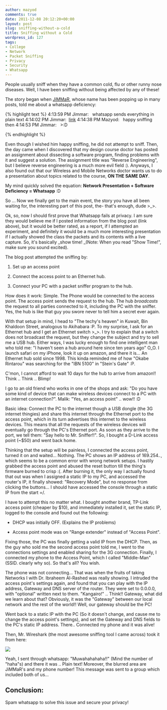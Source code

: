 ```yaml
---
author: mazyod
comments: true
date: 2011-12-08 20:12:20+00:00
layout: post
slug: sniffing-without-a-cold
title: Sniffing without a Cold
wordpress_id: 127
tags:
- College
- Network
- Packet Sniffing
- Privacy
- Security
- Whatsapp
---
```


People usually sniff when they have a common cold, flu or other runny nose diseases. Well, I have been sniffing without being affected by any of these!

The story began when [JiMMaR](http://jimmaru.wordpress.com/), whose name has been popping up in many posts, told me about a whatsapp deficiency:

{% highlight text %}
4:13:59 PM Jimmar:   whatsapp sends everything in plain text
4:14:02 PM Jimmar:  [link](http://eva-quirinius.blogspot.com/2011/05/whatsapp-sends-contact-info-en-messages.html?m=1)
4:14:38 PM Mazyod:   happy sniffing then
4:14:53 PM Jimmar:   >:D

{% endhighlight %}

Even though I wished him happy sniffing, he did not attempt to sniff. Then, the day came when I discovered that my design course doctor has posted an assignment about dissecting a software program, finding problems with it and suggest a solution. The assignment title was "Reverse Engineering", but I believe reverse engineering is a much more evil field :). Anyways, I also found out that our Wireless and Mobile Networks doctor wants us to do a presentation about topics related to the course, **ON THE SAME DAY**.

My mind quickly solved the equation: **Network Presentation + Software Deficiency = Whatsapp** :D

So ... Now we finally get to the main event, the story you have all been waiting for, the interesting part of this post, the- that's enough, dude >_>.

Ok, so, now I should first prove that Whatsapp fails at privacy. I am sure they would believe me if I posted information from the blog post (link above), but it would be better rated, as a report, if I attempted an experiment, and definitely it would be a much more interesting presentation if I actually showed the class the packets and its contents with a live capture. So, it's basically _show time! _(Note: When you read "Show Time!", make sure you sound excited).

The blog post attempted the sniffing by:



	
  1. Set up an access point

	
  2. Connect the access point to an Ethernet hub.

	
  3. Connect your PC with a packet sniffer program to the hub.


How does it work:
Simple. The Phone would be connected to the access point. The access point sends the request to the hub. The hub _broadcasts_ the request to all parties connected to it, including the PC with the sniffer. Yes, the hub is like that guy you swore never to tell him a secret ever again.

With that setup in mind, I head to "The techy's heaven" in Kuwait, Bin Khaldoon Street, analogous to Akihabara :P. To my surprise, I ask for an Ethernet hub and I get an Ethernet switch >_>. I try to explain that a switch does not broadcast the request, but they change the subject and try to sell me a USB hub. Either ways, I was lucky enough to find one intelligent man who told me: "I haven't seen a hub around here since ten years ago" O_O. I launch safari on my iPhone, look it up on amazon, and there it is... An Ethernet hub sold since 1998. This kinda reminded me of how "Okabe Rintarou" was searching for the "IBN 5100" in "Stein's Gate" :P.

C'mon, I cannot afford to wait 10 days for the hub to arrive from amazon!! Think .. Think .. Blimp!

I go to an old friend who works in one of the shops and ask: "Do you have some kind of device that can make wireless devices connect to a PC with an internet connection?". Malik: "Yes, an access point" .. wow!! :D

Basic idea: Connect the PC to the internet though a USB dongle (the 3G internet thingies) and share this internet through the Ethernet port to the access point, which in its turn advertises this internet to the wireless devices. This means that all the requests of the wireless devices will eventually go through the PC's Ethernet port. As soon as they arrive to the port, we tell them: "Say hello to Mr. Sniffer!!". So, I bought a D-Link access point (~$50) and went back home.

Thinking that the setup will be painless, I connected the access point, turned it on and waited... Nothing. The PC shows an IP address of 169.254.*.*, which seems to be a common error with wrong network setups. I hastily grabbed the access point and abused the reset button till the thing's firmware burned to crisp :(. After burning it, the only way I actually found that out was when I assigned a static IP to my PC, and accessed the router's IP, it finally showed: "Recovery Mode", but no response from clicking the buttons... I should have accessed the console through a static IP from the start =/.

I have to attempt this no matter what. I bought another brand, TP-Link access point (cheaper by $10), and immediately installed it, set the static IP, logged to the console and found out the following:



	
  * DHCP was initially OFF. (Explains the IP problems)

	
  * Access point mode was on "Range extender" instead of "Access Point".


Fixing those, the PC was finally getting a valid IP from the DHCP. Then, as the guy who sold me the second access point told me, I went to the connections settings and enabled sharing for the 3G connection. Finally, I connected my phone to the Access Point, which I called "Middle-Man" (SSID. clearly why so). So that's all? You wish.

The phone was not connecting... That was when the fruits of taking Networks I with Dr. Ibraheem Al-Rashed was really showing. I intruded the access point's settings again, and found that you can play with the IP address, Gateway and DNS server of the router. They were set to 0.0.0.0, with "optional" written next to them. "Kangairo!" .. Think!! Gateway, what did we learn about that? Obviously, it was the "Gateway" between our local network and the rest of the world!! Well, our gateway should be the PC!

Went back to a static IP with the PC (So it doesn't change, and cause me to change the access point's settings), and set the Gateway and DNS fields to the PC's static IP address. There.. Connected my phone and it was alive!

Then, Mr. Wireshark (the most awesome sniffing tool I came across) took it from here:

[![](http://mazyod.files.wordpress.com/2011/12/sniff3.png)](http://mazyod.files.wordpress.com/2011/12/sniff3.png)

Yeah, I sent through whatsapp: "Muwahahahaha!!" (Mind the number of "haha"s) and there it was .. Plain text! Moreover, the blurred area are JiMMaR's and my phone number! This message was sent to a group which included both of us...

## Conclusion:

Spam whatsapp to solve this issue and secure your privacy!
